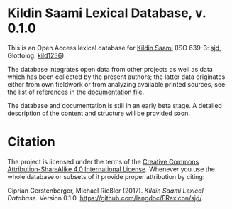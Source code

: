 # Kildin Saami Lexical Database, v. 0.1.0

This is an Open Access lexical database for [Kildin Saami]( https://en.wikipedia.org/wiki/Kildin_Sami_language) (ISO 639-3: [sjd]( http://www-01.sil.org/iso639-3/documentation.asp?id=sjd), Glottolog: [kild1236]( http://glottolog.org/resource/languoid/id/kild1236)).

The database integrates open data from other projects as well as data which has been collected by the present authors; the latter data originates either from own fieldwork or from analyzing available printed sources, see the list of references in the [documentation file](https://github.com/langdoc/FRexicon/blob/master/DOCUMENTATION.md). 

The database and documentation is still in an early beta stage. A detailed description of the content and structure will be provided soon.


# Citation

The project is licensed under the terms of the [Creative Commons Attribution-ShareAlike 4.0 International License](https://creativecommons.org/licenses/by-sa/4.0/). Whenever you use the whole database or subsets of it provide proper attribution by citing:

Ciprian Gerstenberger, Michael Rießler (2017). *Kildin Saami Lexical Database.* Version 0.1.0. https://github.com/langdoc/FRexicon/sjd/.
